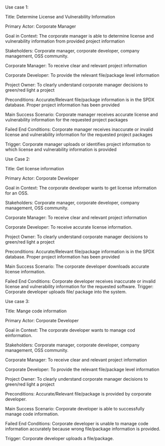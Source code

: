 Use case 1:

Title: Determine License and Vulnerability Information 

Primary Actor: Corporate Manager

Goal in Context: The corporate manager is able to determine license and vulnerability information from provided project information

Stakeholders: Corporate manager, corporate developer, company management, OSS community.

Corporate Manager: To receive clear and relevant project information

Corporate Developer: To provide the relevant file/package level information 

Project Owner: To clearly understand corporate manager decisions to green/red light a project 

Preconditions: Accurate/Relevant file/package information is in the SPDX database. Proper project information has been provided  

Main Success Scenario: Corporate manager receives accurate license and vulnerability information for the requested project packages

Failed End Conditions: Corporate manager receives inaccurate or invalid license and vulnerability information for the requested project packages

Trigger: Corporate manager uploads or identifies project information to which license and vulnerability information is provided


Use Case 2:

Title: Get license information

Primary Actor: Corporate Developer

Goal in Context: The corporate developer wants to get license information for an OSS.


Stakeholders: Corporate manager, corporate developer, company management, OSS community.

Corporate Manager: To receive clear and relevant project information

Corporate Developer: To receive accurate license information.

Project Owner: To clearly understand corporate manager decisions to green/red light a project 

Preconditions: Accurate/Relevant file/package information is in the SPDX database. Proper project information has been provided  

Main Success Scenario: The corporate developer downloads accurate license information.

Failed End Conditions: Corporate developer receives inaccurate or invalid license and vulnerability information for the requested software.
Trigger: Corporate developer uploads  file/ package into the system.

Use case 3:

Title: Mange code information 

Primary Actor: Corporate Developer

Goal in Context: The corporate developer wants to manage cod einformation.

Stakeholders: Corporate manager, corporate developer, company management, OSS community.

Corporate Manager: To receive clear and relevant project information

Corporate Developer: To provide the relevant file/package level information 

Project Owner: To clearly understand corporate manager decisions to green/red light a project 

Preconditions: Accurate/Relevant file/package is provided by corporate developer.

Main Success Scenario: Corporate developer is able to successfully manage code information.

Failed End Conditions: Corporate developer is unable to manage code information accurately because wrong file/package information is provided.

Trigger: Corporate developer uploads a file/package.
